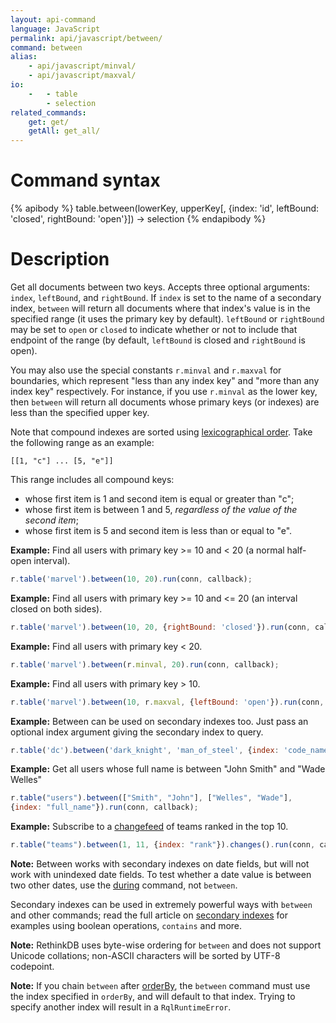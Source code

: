 ```yaml
---
layout: api-command
language: JavaScript
permalink: api/javascript/between/
command: between
alias:
    - api/javascript/minval/
    - api/javascript/maxval/
io:
    -   - table
        - selection
related_commands:
    get: get/
    getAll: get_all/
---
```


# Command syntax #

{% apibody %}
table.between(lowerKey, upperKey[, {index: 'id', leftBound: 'closed', rightBound: 'open'}])
    &rarr; selection
{% endapibody %}

# Description #

Get all documents between two keys. Accepts three optional arguments: `index`, `leftBound`, and `rightBound`. If `index` is set to the name of a secondary index, `between` will return all documents where that index's value is in the specified range (it uses the primary key by default). `leftBound` or `rightBound` may be set to `open` or `closed` to indicate whether or not to include that endpoint of the range (by default, `leftBound` is closed and `rightBound` is open).

You may also use the special constants `r.minval` and `r.maxval` for boundaries, which represent "less than any index key" and "more than any index key" respectively. For instance, if you use `r.minval` as the lower key, then `between` will return all documents whose primary keys (or indexes) are less than the specified upper key.

Note that compound indexes are sorted using [lexicographical order][lo]. Take the following range as an example:

	[[1, "c"] ... [5, "e"]]

This range includes all compound keys:

* whose first item is 1 and second item is equal or greater than "c";
* whose first item is between 1 and 5, *regardless of the value of the second item*;
* whose first item is 5 and second item is less than or equal to "e".

[lo]: https://en.wikipedia.org/wiki/Lexicographical_order

__Example:__ Find all users with primary key >= 10 and < 20 (a normal half-open interval).

```js
r.table('marvel').between(10, 20).run(conn, callback);
```

__Example:__ Find all users with primary key >= 10 and <= 20 (an interval closed on both sides).

```js
r.table('marvel').between(10, 20, {rightBound: 'closed'}).run(conn, callback);
```

__Example:__ Find all users with primary key < 20.

```js
r.table('marvel').between(r.minval, 20).run(conn, callback);
```

__Example:__ Find all users with primary key > 10.

```js
r.table('marvel').between(10, r.maxval, {leftBound: 'open'}).run(conn, callback);
```

__Example:__ Between can be used on secondary indexes too. Just pass an optional index argument giving the secondary index to query.

```js
r.table('dc').between('dark_knight', 'man_of_steel', {index: 'code_name'}).run(conn, callback);
```

__Example:__ Get all users whose full name is between "John Smith" and "Wade Welles"

```js
r.table("users").between(["Smith", "John"], ["Welles", "Wade"],
{index: "full_name"}).run(conn, callback);
```

__Example:__ Subscribe to a [changefeed](/docs/changefeeds/javascript) of teams ranked in the top 10.

```js
r.table("teams").between(1, 11, {index: "rank"}).changes().run(conn, callback);
```

__Note:__ Between works with secondary indexes on date fields, but will not work with unindexed date fields. To test whether a date value is between two other dates, use the [during](/api/javascript/during) command, not `between`.

Secondary indexes can be used in extremely powerful ways with `between` and other commands; read the full article on [secondary indexes](/docs/secondary-indexes) for examples using boolean operations, `contains` and more.

__Note:__ RethinkDB uses byte-wise ordering for `between` and does not support Unicode collations; non-ASCII characters will be sorted by UTF-8 codepoint.

__Note:__ If you chain `between` after [orderBy](/api/javascript/order_by), the `between` command must use the index specified in `orderBy`, and will default to that index. Trying to specify another index will result in a `RqlRuntimeError`.
